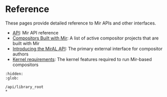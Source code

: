 # Reference
These pages provide detailed reference to Mir APIs and other interfaces.

- [API](/api/library_root): Mir API reference
- [Compositors Built with Mir](compositors-built-with-mir.md): A list of active compositor projects that are built with Mir
- [Introducing the MirAL API](introducing_the_miral_api.md): The primary external interface for compositor authors
- [Kernel requirements](kernel_requirements.md): The kernel features required to run Mir-based compositors


```{toctree}
:hidden:
:glob:

/api/library_root
*
```
